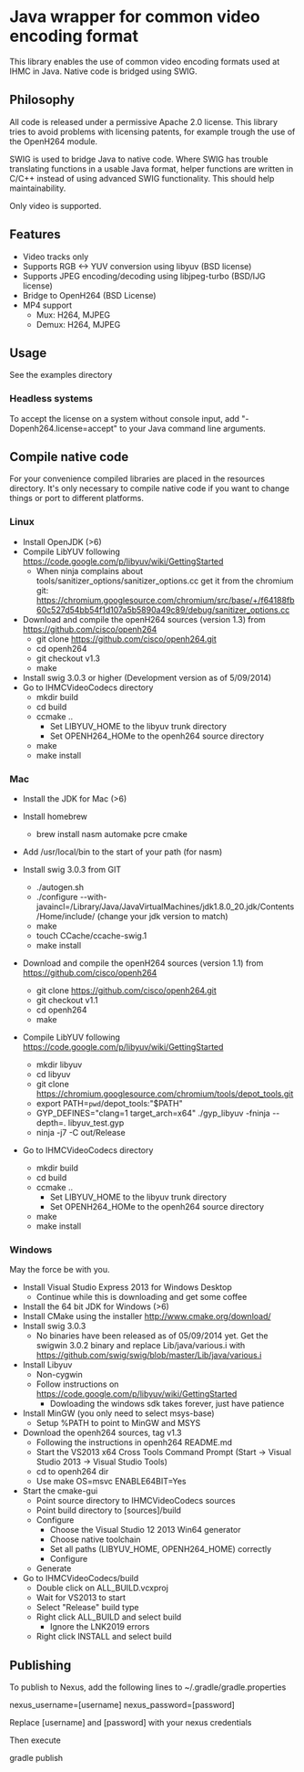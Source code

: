 # Java wrapper for common video encoding format

This library enables the use of common video encoding formats used at IHMC in Java. Native code is bridged using SWIG.

## Philosophy

All code is released under a permissive Apache 2.0 license. This library tries to avoid problems with licensing patents, for example trough the use of the OpenH264 module.

SWIG is used to bridge Java to native code. Where SWIG has trouble translating functions in a usable Java format, helper functions are written in C/C++ instead of using advanced SWIG functionality. This should help maintainability.

Only video is supported.

## Features

- Video tracks only
- Supports RGB <-> YUV conversion using libyuv (BSD license)
- Supports JPEG encoding/decoding using libjpeg-turbo (BSD/IJG license)
- Bridge to OpenH264 (BSD License)
- MP4 support
	- Mux: H264, MJPEG
	- Demux: H264, MJPEG 

## Usage
See the examples directory

### Headless systems
To accept the license on a system without console input, add "-Dopenh264.license=accept" to your Java command line arguments.

## Compile native code

For your convenience compiled libraries are placed in the resources directory. It's only necessary to compile native code if you want to change things or port to different platforms.

### Linux
- Install OpenJDK (>6)
- Compile LibYUV following https://code.google.com/p/libyuv/wiki/GettingStarted
	- When ninja complains about tools/sanitizer_options/sanitizer_options.cc get it from the chromium git: https://chromium.googlesource.com/chromium/src/base/+/f64188fb60c527d54bb54f1d107a5b5890a49c89/debug/sanitizer_options.cc
- Download and compile the openH264 sources (version 1.3) from https://github.com/cisco/openh264
	- git clone https://github.com/cisco/openh264.git
	- cd openh264
	- git checkout v1.3
	- make
- Install swig 3.0.3 or higher (Development version as of 5/09/2014)
- Go to IHMCVideoCodecs directory
	- mkdir build
	- cd build
	- ccmake ..
		- Set LIBYUV_HOME to the libyuv trunk directory
		- Set OPENH264_HOMe to the openh264 source directory
	- make
	- make install

### Mac
- Install the JDK for Mac (>6)
- Install homebrew
	- brew install nasm automake pcre cmake
- Add /usr/local/bin to the start of your path (for nasm)
- Install swig 3.0.3 from GIT
	- ./autogen.sh
	- ./configure --with-javaincl=/Library/Java/JavaVirtualMachines/jdk1.8.0_20.jdk/Contents/Home/include/ (change your jdk version to match)
	- make
	- touch CCache/ccache-swig.1
	- make install
- Download and compile the openH264 sources (version 1.1) from https://github.com/cisco/openh264
	- git clone https://github.com/cisco/openh264.git
	- git checkout v1.1
	- cd openh264
	- make
- Compile LibYUV following https://code.google.com/p/libyuv/wiki/GettingStarted
	- mkdir libyuv
	- cd libyuv
	- git clone https://chromium.googlesource.com/chromium/tools/depot_tools.git
	- export PATH=`pwd`/depot_tools:"$PATH"
	- GYP_DEFINES="clang=1 target_arch=x64" ./gyp_libyuv -fninja --depth=. libyuv_test.gyp
	- ninja -j7 -C out/Release

- Go to IHMCVideoCodecs directory
	- mkdir build
	- cd build
	- ccmake ..
		- Set LIBYUV_HOME to the libyuv trunk directory
		- Set OPENH264_HOMe to the openh264 source directory
	- make
	- make install


### Windows

May the force be with you.

- Install Visual Studio Express 2013 for Windows Desktop
	- Continue while this is downloading and get some coffee
- Install the 64 bit JDK for Windows (>6)
- Install CMake using the installer http://www.cmake.org/download/
- Install swig 3.0.3
	- No binaries have been released as of 05/09/2014 yet. Get the swigwin 3.0.2 binary and replace Lib/java/various.i with https://github.com/swig/swig/blob/master/Lib/java/various.i
- Install Libyuv
	- Non-cygwin
	- Follow instructions on https://code.google.com/p/libyuv/wiki/GettingStarted
		- Dowloading the windows sdk takes forever, just have patience
- Install MinGW (you only need to select msys-base)
	- Setup %PATH to point to MinGW and MSYS
- Download the openh264 sources, tag v1.3
	- Following the instructions in openh264 README.md
	- Start the VS2013 x64 Cross Tools Command Prompt (Start -> Visual Studio 2013 -> Visual Studio Tools)
	- cd to openh264 dir 
	- Use make OS=msvc ENABLE64BIT=Yes
- Start the cmake-gui
	- Point source directory to IHMCVideoCodecs sources
	- Point build directory to [sources]/build
	- Configure
		- Choose the Visual Studio 12 2013 Win64 generator
		- Choose native toolchain
		- Set all paths (LIBYUV_HOME, OPENH264_HOME) correctly
		- Configure
	- Generate
- Go to IHMCVideoCodecs/build
	- Double click on ALL_BUILD.vcxproj
	- Wait for VS2013 to start
	- Select "Release" build type
	- Right click ALL_BUILD and select build
		- Ignore the LNK2019 errors
	- Right click INSTALL and select build

## Publishing

To publish to Nexus, add the following lines to ~/.gradle/gradle.properties

nexus_username=[username]
nexus_password=[password]


Replace [username] and [password] with your nexus credentials

Then execute 

gradle publish
